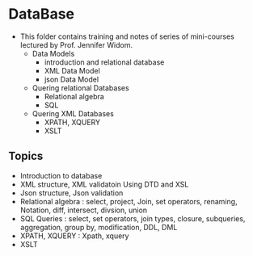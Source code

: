 # DataBase
- This folder contains training and notes of series of mini-courses lectured by Prof. Jennifer Widom. 
	- Data Models
		- introduction and relational database
		- XML Data Model
		- json Data Model
	- Quering relational Databases
		- Relational algebra
		- SQL
	- Quering XML Databases
		- XPATH, XQUERY
		- XSLT

## Topics
- Introduction to database
- XML structure, XML validatoin Using DTD and XSL
- Json structure, Json validation
- Relational algebra : select, project, Join, set operators, renaming, Notation, diff, intersect, divsion, union
- SQL Queries : select, set operators, join types, closure, subqueries, aggregation, group by, modification, DDL, DML
- XPATH, XQUERY : Xpath, xquery
- XSLT
